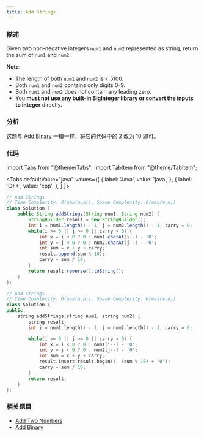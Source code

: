 ```yaml
---
title: Add Strings
---
```


### 描述

Given two non-negative integers `num1` and `num2` represented as string, return the sum of `num1` and `num2`.

**Note**:

- The length of both `num1` and `num2` is < 5100.
- Both `num1` and `num2` contains only digits 0-9.
- Both `num1` and `num2` does not contain any leading zero.
- You **must not use any built-in BigInteger library or convert the inputs to integer** directly.

### 分析

这题与 [Add Binary](add-binary.md) 一模一样，将它的代码中的 2 改为 10 即可。

### 代码

import Tabs from "@theme/Tabs";
import TabItem from "@theme/TabItem";

<Tabs
defaultValue="java"
values={[
{ label: 'Java', value: 'java', },
{ label: 'C++', value: 'cpp', },
]
}>
<TabItem value="java">

```java
// Add Strings
// Time Complexity: O(max(m,n)), Space Complexity: O(max(m,n))
class Solution {
    public String addStrings(String num1, String num2) {
        StringBuilder result = new StringBuilder();
        int i = num1.length() - 1, j = num2.length() - 1, carry = 0;
        while(i >= 0 || j >= 0 || carry > 0) {
            int x = i < 0 ? 0 : num1.charAt(i--) - '0';
            int y = j < 0 ? 0 : num2.charAt(j--) - '0';
            int sum = x + y + carry;
            result.append(sum % 10);
            carry = sum / 10;
        }
        return result.reverse().toString();
    }
};
```

</TabItem>
<TabItem value="cpp">

```cpp
// Add Strings
// Time Complexity: O(max(m,n)), Space Complexity: O(max(m,n))
class Solution {
public:
    string addStrings(string num1, string num2) {
        string result;
        int i = num1.length() - 1, j = num2.length() - 1, carry = 0;

        while(i >= 0 || j >= 0 || carry > 0) {
            int x = i < 0 ? 0 : num1[i--] - '0';
            int y = j < 0 ? 0 : num2[j--] - '0';
            int sum = x + y + carry;
            result.insert(result.begin(), (sum % 10) + '0');
            carry = sum / 10;
        }
        return result;
    }
};
```

</TabItem>
</Tabs>

### 相关题目

- [Add Two Numbers](linear-list/linked-list/add-two-numbers.md)
- [Add Binary](add-binary.md)
